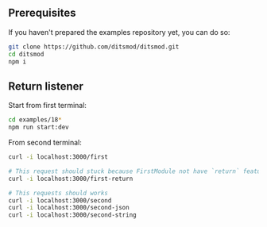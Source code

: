 ## Prerequisites

If you haven't prepared the examples repository yet, you can do so:

```bash
git clone https://github.com/ditsmod/ditsmod.git
cd ditsmod
npm i
```

## Return listener

Start from first terminal:

```bash
cd examples/18*
npm run start:dev
```

From second terminal:

```bash
curl -i localhost:3000/first

# This request should stuck because FirstModule not have `return` feature
curl -i localhost:3000/first-return

# This requests should works
curl -i localhost:3000/second
curl -i localhost:3000/second-json
curl -i localhost:3000/second-string
```
